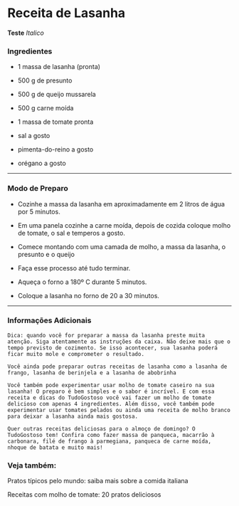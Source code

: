 # Receita de Lasanha

**Teste** _Italico_


### Ingredientes

- 1 massa de lasanha (pronta)

- 500 g de presunto

- 500 g de queijo mussarela

- 500 g carne moída

- 1 massa de tomate pronta

- sal a gosto

- pimenta-do-reino a gosto

- orégano a gosto

---

### Modo de Preparo

- Cozinhe a massa da lasanha em aproximadamente em 2 litros de água por 5 minutos.

- Em uma panela cozinhe a carne moída, depois de cozida coloque molho de tomate, o sal e temperos a gosto.

- Comece montando com uma camada de molho, a massa da lasanha, o presunto e o queijo

- Faça esse processo até tudo terminar.

- Aqueça o forno a 180º C durante 5 minutos.

- Coloque a lasanha no forno de 20 a 30 minutos.

---

### Informações Adicionais

    Dica: quando você for preparar a massa da lasanha preste muita atenção. Siga atentamente as instruções da caixa. Não deixe mais que o tempo previsto de cozimento. Se isso acontecer, sua lasanha poderá ficar muito mole e comprometer o resultado. 

    Você ainda pode preparar outras receitas de lasanha como a lasanha de frango, lasanha de berinjela e a lasanha de abobrinha

    Você também pode experimentar usar molho de tomate caseiro na sua lasanha! O preparo é bem simples e o sabor é incrível. E com essa receita e dicas do TudoGostoso você vai fazer um molho de tomate delicioso com apenas 4 ingredientes. Além disso, você também pode experimentar usar tomates pelados ou ainda uma receita de molho branco para deixar a lasanha ainda mais gostosa. 

    Quer outras receitas deliciosas para o almoço de domingo? O TudoGostoso tem! Confira como fazer massa de panqueca, macarrão à carbonara, filé de frango à parmegiana, panqueca de carne moída, nhoque de batata e muito mais!

### Veja também:

Pratos típicos pelo mundo: saiba mais sobre a comida italiana

Receitas com molho de tomate: 20 pratos deliciosos